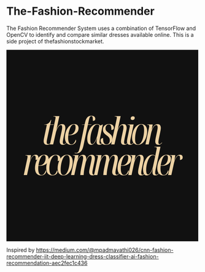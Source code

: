 # The-Fashion-Recommender
The Fashion Recommender System uses a combination of TensorFlow and OpenCV to identify and compare similar dresses available online.
This is a side project of thefashionstockmarket.

<img src="thefashionrecommender.png" align="center" width="500">

Inspired by https://medium.com/@mpadmavathi026/cnn-fashion-recommender-iit-deep-learning-dress-classifier-ai-fashion-recommendation-aec2fec1c436


